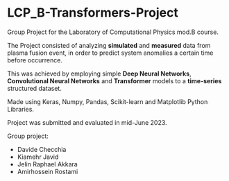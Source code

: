 # LCP_B-Transformers-Project

Group Project for the Laboratory of Computational Physics mod.B course.

The Project consisted of analyzing **simulated** and **measured** data from plasma fusion event, in order to predict system anomalies a certain time before occurrence.

This was achieved by employing simple **Deep Neural Networks**, **Convolutional Neural Networks** and **Transformer** models to a **time-series** structured dataset.

Made using Keras, Numpy, Pandas, Scikit-learn and Matplotlib Python Libraries.

Project was submitted and evaluated in mid-June 2023.

Group project:
- Davide Checchia
- Kiamehr Javid
- Jelin Raphael Akkara
- Amirhossein Rostami
